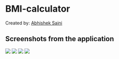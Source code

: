# BMI-calculator

Created by:
[Abhishek Saini](https://www.github.com/arnomalone)

## Screenshots from the application
![](https://github.com/arnomalone/my-notes/blob/main/1.jpg) ![](https://github.com/arnomalone/my-notes/blob/main/2.jpg)
![](https://github.com/arnomalone/my-notes/blob/main/3.jpg) ![](https://github.com/arnomalone/my-notes/blob/main/4.jpg)
